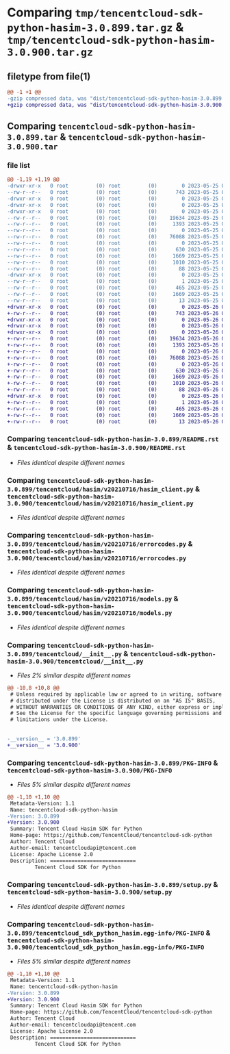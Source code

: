 # Comparing `tmp/tencentcloud-sdk-python-hasim-3.0.899.tar.gz` & `tmp/tencentcloud-sdk-python-hasim-3.0.900.tar.gz`

## filetype from file(1)

```diff
@@ -1 +1 @@
-gzip compressed data, was "dist/tencentcloud-sdk-python-hasim-3.0.899.tar", last modified: Thu May 25 00:28:15 2023, max compression
+gzip compressed data, was "dist/tencentcloud-sdk-python-hasim-3.0.900.tar", last modified: Fri May 26 02:20:06 2023, max compression
```

## Comparing `tencentcloud-sdk-python-hasim-3.0.899.tar` & `tencentcloud-sdk-python-hasim-3.0.900.tar`

### file list

```diff
@@ -1,19 +1,19 @@
-drwxr-xr-x   0 root         (0) root         (0)        0 2023-05-25 00:28:15.000000 tencentcloud-sdk-python-hasim-3.0.899/
--rw-r--r--   0 root         (0) root         (0)      743 2023-05-25 00:28:15.000000 tencentcloud-sdk-python-hasim-3.0.899/README.rst
-drwxr-xr-x   0 root         (0) root         (0)        0 2023-05-25 00:28:15.000000 tencentcloud-sdk-python-hasim-3.0.899/tencentcloud/
-drwxr-xr-x   0 root         (0) root         (0)        0 2023-05-25 00:28:15.000000 tencentcloud-sdk-python-hasim-3.0.899/tencentcloud/hasim/
-drwxr-xr-x   0 root         (0) root         (0)        0 2023-05-25 00:28:15.000000 tencentcloud-sdk-python-hasim-3.0.899/tencentcloud/hasim/v20210716/
--rw-r--r--   0 root         (0) root         (0)    19634 2023-05-25 00:28:15.000000 tencentcloud-sdk-python-hasim-3.0.899/tencentcloud/hasim/v20210716/hasim_client.py
--rw-r--r--   0 root         (0) root         (0)     1393 2023-05-25 00:28:15.000000 tencentcloud-sdk-python-hasim-3.0.899/tencentcloud/hasim/v20210716/errorcodes.py
--rw-r--r--   0 root         (0) root         (0)        0 2023-05-25 00:28:15.000000 tencentcloud-sdk-python-hasim-3.0.899/tencentcloud/hasim/v20210716/__init__.py
--rw-r--r--   0 root         (0) root         (0)    76088 2023-05-25 00:28:15.000000 tencentcloud-sdk-python-hasim-3.0.899/tencentcloud/hasim/v20210716/models.py
--rw-r--r--   0 root         (0) root         (0)        0 2023-05-25 00:28:15.000000 tencentcloud-sdk-python-hasim-3.0.899/tencentcloud/hasim/__init__.py
--rw-r--r--   0 root         (0) root         (0)      630 2023-05-25 00:28:15.000000 tencentcloud-sdk-python-hasim-3.0.899/tencentcloud/__init__.py
--rw-r--r--   0 root         (0) root         (0)     1669 2023-05-25 00:28:15.000000 tencentcloud-sdk-python-hasim-3.0.899/PKG-INFO
--rw-r--r--   0 root         (0) root         (0)     1010 2023-05-25 00:28:15.000000 tencentcloud-sdk-python-hasim-3.0.899/setup.py
--rw-r--r--   0 root         (0) root         (0)       88 2023-05-25 00:28:15.000000 tencentcloud-sdk-python-hasim-3.0.899/setup.cfg
-drwxr-xr-x   0 root         (0) root         (0)        0 2023-05-25 00:28:15.000000 tencentcloud-sdk-python-hasim-3.0.899/tencentcloud_sdk_python_hasim.egg-info/
--rw-r--r--   0 root         (0) root         (0)        1 2023-05-25 00:28:15.000000 tencentcloud-sdk-python-hasim-3.0.899/tencentcloud_sdk_python_hasim.egg-info/dependency_links.txt
--rw-r--r--   0 root         (0) root         (0)      465 2023-05-25 00:28:15.000000 tencentcloud-sdk-python-hasim-3.0.899/tencentcloud_sdk_python_hasim.egg-info/SOURCES.txt
--rw-r--r--   0 root         (0) root         (0)     1669 2023-05-25 00:28:15.000000 tencentcloud-sdk-python-hasim-3.0.899/tencentcloud_sdk_python_hasim.egg-info/PKG-INFO
--rw-r--r--   0 root         (0) root         (0)       13 2023-05-25 00:28:15.000000 tencentcloud-sdk-python-hasim-3.0.899/tencentcloud_sdk_python_hasim.egg-info/top_level.txt
+drwxr-xr-x   0 root         (0) root         (0)        0 2023-05-26 02:20:06.000000 tencentcloud-sdk-python-hasim-3.0.900/
+-rw-r--r--   0 root         (0) root         (0)      743 2023-05-26 02:20:06.000000 tencentcloud-sdk-python-hasim-3.0.900/README.rst
+drwxr-xr-x   0 root         (0) root         (0)        0 2023-05-26 02:20:06.000000 tencentcloud-sdk-python-hasim-3.0.900/tencentcloud/
+drwxr-xr-x   0 root         (0) root         (0)        0 2023-05-26 02:20:06.000000 tencentcloud-sdk-python-hasim-3.0.900/tencentcloud/hasim/
+drwxr-xr-x   0 root         (0) root         (0)        0 2023-05-26 02:20:06.000000 tencentcloud-sdk-python-hasim-3.0.900/tencentcloud/hasim/v20210716/
+-rw-r--r--   0 root         (0) root         (0)    19634 2023-05-26 02:20:06.000000 tencentcloud-sdk-python-hasim-3.0.900/tencentcloud/hasim/v20210716/hasim_client.py
+-rw-r--r--   0 root         (0) root         (0)     1393 2023-05-26 02:20:06.000000 tencentcloud-sdk-python-hasim-3.0.900/tencentcloud/hasim/v20210716/errorcodes.py
+-rw-r--r--   0 root         (0) root         (0)        0 2023-05-26 02:20:06.000000 tencentcloud-sdk-python-hasim-3.0.900/tencentcloud/hasim/v20210716/__init__.py
+-rw-r--r--   0 root         (0) root         (0)    76088 2023-05-26 02:20:06.000000 tencentcloud-sdk-python-hasim-3.0.900/tencentcloud/hasim/v20210716/models.py
+-rw-r--r--   0 root         (0) root         (0)        0 2023-05-26 02:20:06.000000 tencentcloud-sdk-python-hasim-3.0.900/tencentcloud/hasim/__init__.py
+-rw-r--r--   0 root         (0) root         (0)      630 2023-05-26 02:20:06.000000 tencentcloud-sdk-python-hasim-3.0.900/tencentcloud/__init__.py
+-rw-r--r--   0 root         (0) root         (0)     1669 2023-05-26 02:20:06.000000 tencentcloud-sdk-python-hasim-3.0.900/PKG-INFO
+-rw-r--r--   0 root         (0) root         (0)     1010 2023-05-26 02:20:06.000000 tencentcloud-sdk-python-hasim-3.0.900/setup.py
+-rw-r--r--   0 root         (0) root         (0)       88 2023-05-26 02:20:06.000000 tencentcloud-sdk-python-hasim-3.0.900/setup.cfg
+drwxr-xr-x   0 root         (0) root         (0)        0 2023-05-26 02:20:06.000000 tencentcloud-sdk-python-hasim-3.0.900/tencentcloud_sdk_python_hasim.egg-info/
+-rw-r--r--   0 root         (0) root         (0)        1 2023-05-26 02:20:06.000000 tencentcloud-sdk-python-hasim-3.0.900/tencentcloud_sdk_python_hasim.egg-info/dependency_links.txt
+-rw-r--r--   0 root         (0) root         (0)      465 2023-05-26 02:20:06.000000 tencentcloud-sdk-python-hasim-3.0.900/tencentcloud_sdk_python_hasim.egg-info/SOURCES.txt
+-rw-r--r--   0 root         (0) root         (0)     1669 2023-05-26 02:20:06.000000 tencentcloud-sdk-python-hasim-3.0.900/tencentcloud_sdk_python_hasim.egg-info/PKG-INFO
+-rw-r--r--   0 root         (0) root         (0)       13 2023-05-26 02:20:06.000000 tencentcloud-sdk-python-hasim-3.0.900/tencentcloud_sdk_python_hasim.egg-info/top_level.txt
```

### Comparing `tencentcloud-sdk-python-hasim-3.0.899/README.rst` & `tencentcloud-sdk-python-hasim-3.0.900/README.rst`

 * *Files identical despite different names*

### Comparing `tencentcloud-sdk-python-hasim-3.0.899/tencentcloud/hasim/v20210716/hasim_client.py` & `tencentcloud-sdk-python-hasim-3.0.900/tencentcloud/hasim/v20210716/hasim_client.py`

 * *Files identical despite different names*

### Comparing `tencentcloud-sdk-python-hasim-3.0.899/tencentcloud/hasim/v20210716/errorcodes.py` & `tencentcloud-sdk-python-hasim-3.0.900/tencentcloud/hasim/v20210716/errorcodes.py`

 * *Files identical despite different names*

### Comparing `tencentcloud-sdk-python-hasim-3.0.899/tencentcloud/hasim/v20210716/models.py` & `tencentcloud-sdk-python-hasim-3.0.900/tencentcloud/hasim/v20210716/models.py`

 * *Files identical despite different names*

### Comparing `tencentcloud-sdk-python-hasim-3.0.899/tencentcloud/__init__.py` & `tencentcloud-sdk-python-hasim-3.0.900/tencentcloud/__init__.py`

 * *Files 2% similar despite different names*

```diff
@@ -10,8 +10,8 @@
 # Unless required by applicable law or agreed to in writing, software
 # distributed under the License is distributed on an "AS IS" BASIS,
 # WITHOUT WARRANTIES OR CONDITIONS OF ANY KIND, either express or implied.
 # See the License for the specific language governing permissions and
 # limitations under the License.
 
 
-__version__ = '3.0.899'
+__version__ = '3.0.900'
```

### Comparing `tencentcloud-sdk-python-hasim-3.0.899/PKG-INFO` & `tencentcloud-sdk-python-hasim-3.0.900/PKG-INFO`

 * *Files 5% similar despite different names*

```diff
@@ -1,10 +1,10 @@
 Metadata-Version: 1.1
 Name: tencentcloud-sdk-python-hasim
-Version: 3.0.899
+Version: 3.0.900
 Summary: Tencent Cloud Hasim SDK for Python
 Home-page: https://github.com/TencentCloud/tencentcloud-sdk-python
 Author: Tencent Cloud
 Author-email: tencentcloudapi@tencent.com
 License: Apache License 2.0
 Description: ============================
         Tencent Cloud SDK for Python
```

### Comparing `tencentcloud-sdk-python-hasim-3.0.899/setup.py` & `tencentcloud-sdk-python-hasim-3.0.900/setup.py`

 * *Files identical despite different names*

### Comparing `tencentcloud-sdk-python-hasim-3.0.899/tencentcloud_sdk_python_hasim.egg-info/PKG-INFO` & `tencentcloud-sdk-python-hasim-3.0.900/tencentcloud_sdk_python_hasim.egg-info/PKG-INFO`

 * *Files 5% similar despite different names*

```diff
@@ -1,10 +1,10 @@
 Metadata-Version: 1.1
 Name: tencentcloud-sdk-python-hasim
-Version: 3.0.899
+Version: 3.0.900
 Summary: Tencent Cloud Hasim SDK for Python
 Home-page: https://github.com/TencentCloud/tencentcloud-sdk-python
 Author: Tencent Cloud
 Author-email: tencentcloudapi@tencent.com
 License: Apache License 2.0
 Description: ============================
         Tencent Cloud SDK for Python
```

